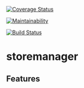 [![Coverage Status](https://coveralls.io/repos/github/ibraheemkabir/storemanager/badge.svg?branch=develop)](https://coveralls.io/github/ibraheemkabir/storemanager?branch=develop)

[![Maintainability](https://api.codeclimate.com/v1/badges/841601697d850f317d67/maintainability)](https://codeclimate.com/github/ibraheemkabir/storemanager/maintainability)

[![Build Status](https://travis-ci.org/ibraheemkabir/storemanager.svg?branch=develop)](https://travis-ci.org/ibraheemkabir/storemanager)

# storemanager

## Features